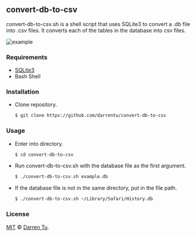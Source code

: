 ## convert-db-to-csv

convert-db-to-csv.sh is a shell script that uses SQLite3 to convert a .db file into .csv files. It converts each of the tables in the database into csv files. 

![example](https://media.giphy.com/media/26BGqbh9LLyVjylMc/source.gif)

### Requirements

- [SQLite3](https://www.sqlite.org)
- Bash Shell

### Installation
	
- Clone repository.

	```sh
	$ git clone https://github.com/darrentu/convert-db-to-csv
	```

### Usage

- Enter into directory. 

    ```sh
    $ cd convert-db-to-csv
    ```
	
- Run convert-db-to-csv.sh with the database file as the first argument. 


	```sh
	$ ./convert-db-to-csv.sh example.db
	```

- If the database file is not in the same directory, put in the file path. 

	```sh
	$ ./convert-db-to-csv.sh ~/Library/Safari/History.db
	```

### License

[MIT](./LICENSE) © [Darren Tu](https://github.com/darrentu).